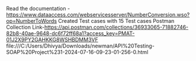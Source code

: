 Read the documentation - https://www.dataaccess.com/webservicesserver/NumberConversion.wso?op=NumberToWords
Created Test cases with 15 Test cases
Postman Collection Link-https://api.postman.com/collections/36933065-71882746-82b8-40ae-9648-dc6f72ff68a1?access_key=PMAT-01J2X9PY2GAHKKG8WSHBDMM3VF
file:///C:/Users/Dhivya/Downloads/newman/API%20Testing-SOAP%20Project%231-2024-07-16-09-23-01-256-0.html
